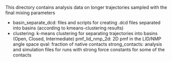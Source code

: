 This directory contains analysis data on longer trajectories sampled with the final mixing parameters
* basin_separate_dcd: files and scripts for creating .dcd files separated into basins (according to kmeans-clustering results)
* clustering: k-means clustering for separating trajectories into basins (Open, Closed, Intermediate)
pmf_lid_nmp_2d: 2D pmf in the LID/NMP angle space
qval: fraction of native contacts
strong_contacts: analysis and simulation files for runs with strong force constants for some of the contacts
